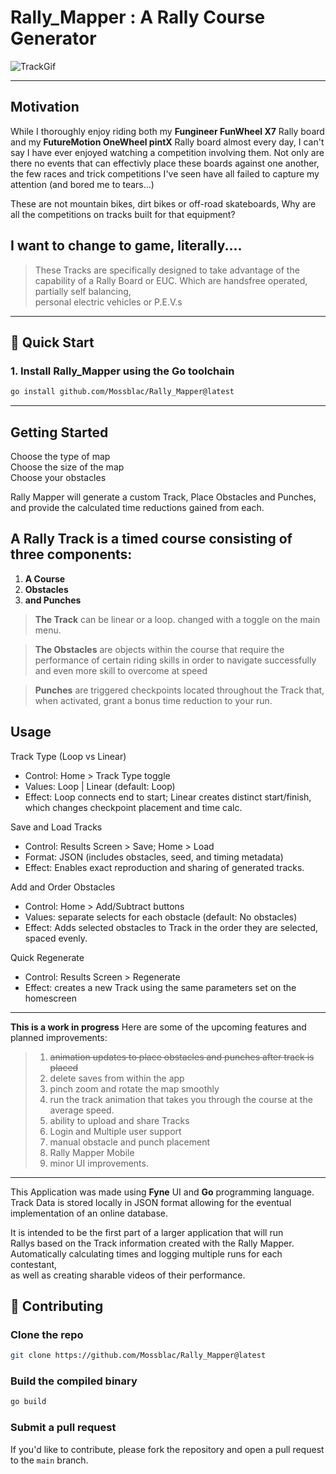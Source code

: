 # Rally_Mapper : A Rally Course Generator

![TrackGif](./demoC.gif) [](./demoC.gif)

***

## Motivation

While I thoroughly enjoy riding both my **Fungineer FunWheel X7** Rally board and my **FutureMotion OneWheel pintX**
Rally board almost every day, I can't say I have ever enjoyed watching a competition involving them. Not only are there no events that can effectivly place these boards against one another, the few races and trick competitions I've seen have all failed to capture my attention (and bored me to tears...)

These are not mountain bikes, dirt bikes or off-road skateboards, Why are all the competitions on tracks built for that equipment?

## I want to change to game, literally....

> These Tracks are specifically designed to take advantage of the  
> capability of a Rally Board or EUC. Which are handsfree operated, partially self balancing,  
> personal electric vehicles or P.E.V.s

***

## 🚀 Quick Start

### 1. Install Rally_Mapper using the Go toolchain

```bash
go install github.com/Mossblac/Rally_Mapper@latest
```

***

## Getting Started

Choose the type of map  
Choose the size of the map  
Choose your obstacles  

Rally Mapper will generate a custom Track, Place Obstacles and Punches, and provide the calculated time reductions gained from each.  

## A Rally Track is a **timed** course consisting of three components:

1. **A Course**  
2. **Obstacles**  
3. **and Punches**  

>**The Track** can be linear or a loop. changed with a toggle on the main menu.

>**The Obstacles** are objects within the course that require the performance of certain riding skills in order to navigate successfully and even more skill to overcome at speed

>**Punches** are triggered checkpoints located throughout the Track that, when activated, grant a bonus time reduction to your run.

## Usage

Track Type (Loop vs Linear)

- Control: Home > Track Type toggle
- Values: Loop | Linear (default: Loop)
- Effect: Loop connects end to start; Linear creates distinct start/finish, which changes checkpoint placement and time calc.

Save and Load Tracks

- Control: Results Screen > Save; Home > Load
- Format: JSON (includes obstacles, seed, and timing metadata)
- Effect: Enables exact reproduction and sharing of generated tracks.

Add and Order Obstacles

- Control: Home > Add/Subtract buttons
- Values: separate selects for each obstacle (default: No obstacles)
- Effect: Adds selected obstacles to Track in the order they are selected, spaced evenly.

Quick Regenerate

- Control: Results Screen > Regenerate
- Effect: creates a new Track using the same parameters set on the homescreen

*** 

**This is a work in progress** Here are some of the upcoming features and planned improvements:

> 1. ~~animation updates to place obstacles and punches after track is placed~~
> 2. delete saves from within the app
> 3. pinch zoom and rotate the map smoothly
> 4. run the track animation that takes you through the course at the average speed.
> 5. ability to upload and share Tracks
> 6. Login and Multiple user support
> 7. manual obstacle and punch placement
> 8. Rally Mapper Mobile
> 9. minor UI improvements.

***

This Application was made using **Fyne** UI and **Go** programming language.
Track Data is stored locally in JSON format allowing for the eventual implementation
of an online database.  

It is intended to be the first part of a larger application that will run  
Rallys based on the Track information created with the Rally Mapper.  
Automatically calculating times and logging multiple runs for each contestant,  
as well as creating sharable videos of their performance.  

## 🤝 Contributing

### Clone the repo

```bash
git clone https://github.com/Mossblac/Rally_Mapper@latest
```

### Build the compiled binary

```bash
go build
```

### Submit a pull request

If you'd like to contribute, please fork the repository and open a pull request to the `main` branch.